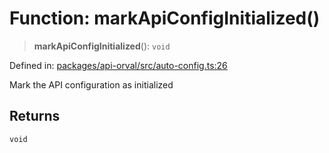 # Function: markApiConfigInitialized()

> **markApiConfigInitialized**(): `void`

Defined in: [packages/api-orval/src/auto-config.ts:26](https://github.com/the-inconvenience-store/mono-example/blob/77ed7dd80da67d5d4a2bd8320e638952ed491201/packages/api-orval/src/auto-config.ts#L26)

Mark the API configuration as initialized

## Returns

`void`

